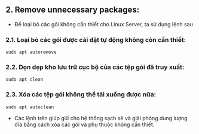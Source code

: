## 2. Remove unnecessary packages:
- Để loại bỏ các gói không cần thiết cho Linux Server, ta sử dụng lệnh sau
### 2.1. Loại bỏ các gói được cài đặt tự động không còn cần thiết:
```
sudo apt autoremove
```
### 2.2. Dọn dẹp kho lưu trữ cục bộ của các tệp gói đã truy xuất:
```
sudo apt clean
```
### 2.3. Xóa các tệp gói không thể tải xuống được nữa:
```
sudo apt autoclean
```

- Các lệnh trên giúp giữ cho hệ thống sạch sẽ và giải phóng dung lượng đĩa bằng cách xóa các gói và phụ thuộc không cần thiết.
